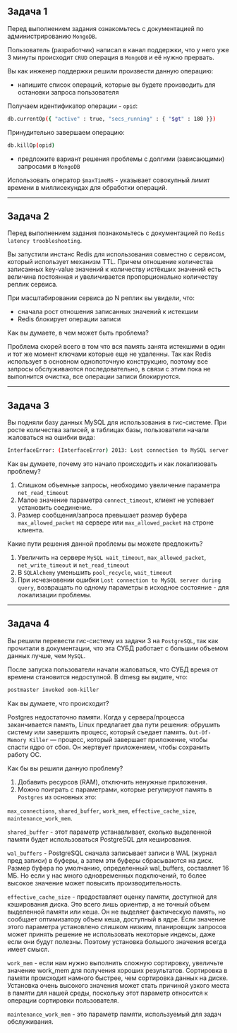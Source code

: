 ##  Задача 1

Перед выполнением задания ознакомьтесь с документацией по администрированию `MongoDB`.

Пользователь (разработчик) написал в канал поддержки, что у него уже 3 минуты происходит `CRUD` операция в `MongoDB` и её нужно прервать.

Вы как инженер поддержки решили произвести данную операцию:

- напишите список операций, которые вы будете производить для остановки запроса пользователя

Получаем идентификатор операции - `opid`:

```bash
db.currentOp({ "active" : true, "secs_running" : { "$gt" : 180 }})
```

Принудительно завершаем операцию:

```bash
db.killOp(opid)
```


- предложите вариант решения проблемы с долгими (зависающими) запросами в `MongoDB`

Использовать оператор `$maxTimeMS` - указывает совокупный лимит времени в миллисекундах для обработки операций.

___

##  Задача 2

Перед выполнением задания познакомьтесь с документацией по `Redis latency troobleshooting`.

Вы запустили инстанс Redis для использования совместно с сервисом, который использует механизм TTL. Причем отношение количества записанных key-value значений к количеству истёкших значений есть величина постоянная и увеличивается пропорционально количеству реплик сервиса.

При масштабировании сервиса до N реплик вы увидели, что:

- сначала рост отношения записанных значений к истекшим
- Redis блокирует операции записи

Как вы думаете, в чем может быть проблема?

Проблема скорей всего в том что вся память занята истекшими в один и тот же момент ключами которые еще не удаленны. Так как Redis использует в основном однопоточную конструкцию, поэтому все запросы обслуживаются последовательно, в связи с этим пока не выполнится очистка, все операции записи блокируются.

___

##  Задача 3

Вы подняли базу данных MySQL для использования в гис-системе. При росте количества записей, в таблицах базы, пользователи начали жаловаться на ошибки вида:

```bash
InterfaceError: (InterfaceError) 2013: Lost connection to MySQL server during query u'SELECT..... '
```

Как вы думаете, почему это начало происходить и как локализовать проблему?

1. Слишком объемные запросы, необходимо увеличение параметра `net_read_timeout`
2. Малое значение параметра `connect_timeout`, клиент не успевает установить соединение.
3. Размер сообщения/запроса превышает размер буфера `max_allowed_packet` на сервере или `max_allowed_packet` на строне клиента.

Какие пути решения данной проблемы вы можете предложить?

1. Увеличить на сервере `MySQL wait_timeout`, `max_allowed_packet`, `net_write_timeout` и `net_read_timeout`
2. В `SQLAlchemy` уменьшить `pool_recycle`, `wait_timeout`
3. При исчезновении ошибки `Lost connection to MySQL server during query`, возвращать по одному параметры в исходное состояние - для локализации проблемы.

___

##  Задача 4

Вы решили перевести гис-систему из задачи 3 на `PostgreSQL`, так как прочитали в документации, что эта СУБД работает с большим объемом данных лучше, чем `MySQL`.

После запуска пользователи начали жаловаться, что СУБД время от времени становится недоступной. В dmesg вы видите, что:

```bash
postmaster invoked oom-killer
```

Как вы думаете, что происходит?

Postgres недостаточно памяти.
Когда у сервера/процесса заканчивается память, Linux предлагает два пути решения: обрушить систему или завершить процесс, который съедает память.
`Out-Of-Memory Killer` —  процесс, который завершает приложение, чтобы спасти ядро от сбоя. Он жертвует приложением, чтобы сохранить работу ОС.

Как бы вы решили данную проблему?

1. Добавить ресурсов (RAM), отключить ненужные приложения.
2. Можно поиграть с параметрами, которые регулируют память в `Postgres` из основных это: 

`max_connections`, `shared_buffer`, `work_mem`, `effective_cache_size`, `maintenance_work_mem`.

`shared_buffer` - этот параметр устанавливает, сколько выделенной памяти будет использоваться PostgreSQL для кеширования.

`wal_buffers` - PostgreSQL сначала записывает записи в WAL (журнал пред записи) в буферы, а затем эти буферы сбрасываются на диск. Размер буфера по умолчанию, определенный wal_buffers, составляет 16 МБ. Но если у нас много одновременных подключений, то более высокое значение может повысить производительность.

`effective_cache_size` - предоставляет оценку памяти, доступной для кэширования диска. Это всего лишь ориентир, а не точный объем выделенной памяти или кеша. Он не выделяет фактическую память, но сообщает оптимизатору объем кеша, доступный в ядре. Если значение этого параметра установлено слишком низким, планировщик запросов может принять решение не использовать некоторые индексы, даже если они будут полезны. Поэтому установка большого значения всегда имеет смысл.

`work_mem` - если нам нужно выполнить сложную сортировку, увеличьте значение work_mem для получения хороших результатов. Сортировка в памяти происходит намного быстрее, чем сортировка данных на диске. Установка очень высокого значения может стать причиной узкого места в памяти для нашей среды, поскольку этот параметр относится к операции сортировки пользователя.

`maintenance_work_mem` - это параметр памяти, используемый для задач обслуживания.